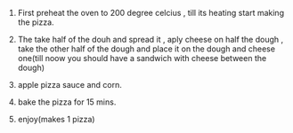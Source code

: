 1) First preheat the oven to 200 degree celcius , till its heating start making the pizza.

2) The take half of the douh and spread it , aply cheese on half the dough , take the other half of the dough and place it on the dough and cheese one(till noow you should have a sandwich with cheese between the dough)

3) apple pizza sauce and corn.

4) bake the pizza for 15 mins.

5) enjoy(makes 1 pizza)